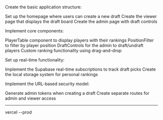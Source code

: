 Create the basic application structure:

Set up the homepage where users can create a new draft
Create the viewer page that displays the draft board
Create the admin page with draft controls


Implement core components:

PlayerTable component to display players with their rankings
PositionFilter to filter by player position
DraftControls for the admin to draft/undraft players
Custom ranking functionality using drag-and-drop


Set up real-time functionality:

Implement the Supabase real-time subscriptions to track draft picks
Create the local storage system for personal rankings


Implement the URL-based security model:

Generate admin tokens when creating a draft
Create separate routes for admin and viewer access

---

vercel --prod